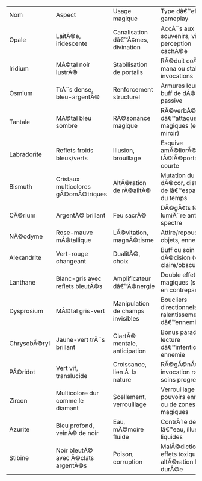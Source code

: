 |   |   |   |   |
|---|---|---|---|
|Nom|Aspect|Usage magique|Type dâ€™effet en gameplay|
|Opale|LaitÃ©e, iridescente|Canalisation dâ€™Ã¢mes, divination|AccÃ¨s aux souvenirs, visions, perception cachÃ©e|
|Iridium|MÃ©tal noir lustrÃ©|Stabilisation de portails|RÃ©duit coÃ»t en mana ou stabilise invocations|
|Osmium|TrÃ¨s dense, bleu-argentÃ©|Renforcement structurel|Armures lourdes, buff de dÃ©fense passive|
|Tantale|MÃ©tal bleu sombre|RÃ©sonance magique|RÃ©verbÃ©ration dâ€™attaques magiques (effet miroir)|
|Labradorite|Reflets froids bleus/verts|Illusion, brouillage|Esquive amÃ©liorÃ©e, tÃ©lÃ©portation courte|
|Bismuth|Cristaux multicolores gÃ©omÃ©triques|AltÃ©ration de rÃ©alitÃ©|Mutation du dÃ©cor, distorsion de lâ€™espace ou du temps|
|CÃ©rium|ArgentÃ© brillant|Feu sacrÃ©|DÃ©gÃ¢ts feu pur, lumiÃ¨re anti-spectre|
|NÃ©odyme|Rose-mauve mÃ©tallique|LÃ©vitation, magnÃ©tisme|Attire/repousse objets, ennemis|
|Alexandrite|Vert-rouge changeant|DualitÃ©, choix|Buff ou soin selon dÃ©cision (voie claire/obscure)|
|Lanthane|Blanc-gris avec reflets bleutÃ©s|Amplificateur dâ€™Ã©nergie|Double effets magiques (surcoÃ»t en contrepartie)|
|Dysprosium|MÃ©tal gris-vert|Manipulation de champs invisibles|Boucliers directionnels, ralentissement dâ€™ennemis|
|ChrysobÃ©ryl|Jaune-vert trÃ¨s brillant|ClartÃ© mentale, anticipation|Bonus parade, lecture dâ€™intention ennemie|
|PÃ©ridot|Vert vif, translucide|Croissance, lien Ã  la nature|RÃ©gÃ©nÃ©ration, invocation racines, soins progressifs|
|Zircon|Multicolore dur comme le diamant|Scellement, verrouillage|Verrouillage de pouvoirs ennemis ou de zones magiques|
|Azurite|Bleu profond, veinÃ© de noir|Eau, mÃ©moire fluide|ContrÃ´le de lâ€™eau, illusions liquides|
|Stibine|Noir bleutÃ© avec Ã©clats argentÃ©s|Poison, corruption|MalÃ©dictions, effets toxiques, altÃ©ration longue durÃ©e|
